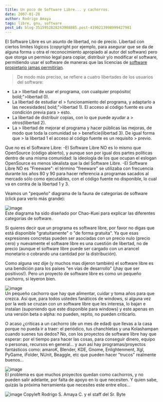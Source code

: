 ```yaml
---
title: Un poco de Software Libre... y cachorros.
date: 2007-01-28
author: Rodrigo Amaya
tags: libre, gnu, software
post_id: blog-3515952828243908885.post-4190213998999427981
---
```


El Software Libre es un asunto de libertad, no de precio. Libertad con ciertos limites lógicos (copyright por ejemplo, para asegurar que se da de alguna forma u otra el reconocimiento apropiado al autor del software) pero que otorga un permiso legal para copiar, distribuir y/o modificar el software, permitiendo usar el software de maneras que las licencias de [software propietario jamas permitirían](https://rodrigoamaya.blogspot.com/2007/01/el-software-propietario-la-realidad.html).
> De modo más
> preciso, se refiere a cuatro libertades de los usuarios del software:
- La > libertad de usar el programa, con cualquier propósito( bold;">libertad 0).
- La libertad de estudiar el > funcionamiento del programa, y adaptarlo a las necesidades( bold;">libertad 1). El acceso al código fuente es una condición previa para > esto.
- La libertad de distribuir copias, con lo que puede ayudar a > otros(libertad 2).
- La > libertad de mejorar el programa y hacer públicas las mejoras, de modo que toda la comunidad se > beneficie(libertad 3). De igual forma que > la libertad 1 el acceso al código fuente es un requisito > previo.

Que no es el Software Libre:
-El
Software Libre NO es lo mismo que OpenSource (código abierto), y aunque son por igual dos partes políticas dentro de una misma comunidad: la ideología de los que ocupan el eslogan OpenSource es menos idealista que la del Software Libre.
-El Software Libre NO es "Freeware": el término "freeware" se utilizaba con frecuencia durante los años
80 y 90 para hacer referencia a programas sacados al mercado sólo como ejecutables, con el código fuente no disponible, lo cual va en contra de la libertad 1 y 3.

Veamos un "pequeño" diagrama de la fauna de categorías de software (click para verlo más grande):

![image](https://www.gnu.org/philosophy/category.es.png)  
Este diagrama ha sido diseñado por Chao-Kuei para explicar las diferentes categorías de software.

Si quieres decir que un programa es software libre, por favor no digas que está disponible "gratuitamente" o "de forma gratuita". Ya que esas expresiones concretas pueden ser asociadas con un precio nulo (precio cero) y nuevamente el software libre es una cuestión de libertad, no de precio (aunque el software libre puede ser cargado con un arancel monetario o cobrando una cantidad por la distribución).

Como alguna vez dije (y muchos mas dijeron también) el software libre es una bendición para los países "en vías de desarrollo" (¡hay que ser positivos!). Pero un proyecto de software libre es como un pequeño cachorro, si leyeron bien.

![image](https://bp3.blogger.com/_ayvorITawE4/Rb9QtzD_h5I/AAAAAAAAABg/m6EqFC1DoUA/s400/puppy.jpg)    
Un pequeño cachorro que hay que alimentar, cuidar y toma años para que crezca. Así que, para todos ustedes fanáticos de windows, si alguna vez por la web se cruzan con un software libre que les interesa, lo bajan e instalan (suponiendo que este disponible para windows) y este apenas en una versión beta o alpha: no pueden, repito, no pueden criticarlo.

O acaso ¿criticas a un cachorro (de un mes de edad) que llevas a la casa porque no pueda ir a traer: el periódico, tus chanchletas y una Kolashampan cuando suenes tus dedos? No, con los proyectos de software libre hay que esperar: por el tiempo para hacer las cosas, para conseguir dinero, equipo o personas, recursos en general... y aun así hay programas/proyectos fantásticos como: amaroK, Blender, KDE, Gnome, Enlightenment, Xgl, PyGame, iFolder, NUnit, Beaggle, etc que pueden hacer "trucos" realmente buenos...

![image](https://bp0.blogger.com/_ayvorITawE4/Rb9SBDD_h6I/AAAAAAAAABo/-8fT2qC3DmQ/s400/puppy2.jpg)    
El problema es que muchos proyectos quedan como cachorros, y no pueden salir adelante, por falta de apoyo en lo que necesiten. Y quien sabe, quizás la próxima herramienta que necesites este entre ellos...

![image](https://bp0.blogger.com/_ayvorITawE4/Rb9TFDD_h7I/AAAAAAAAABw/JkT620-o_kk/s400/puppies.jpg)    Copyleft Rodrigo S. Amaya C. y el staff del Sr.
Byte